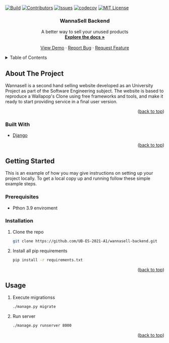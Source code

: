 <div id="top"></div>

<!-- PROJECT SHIELDS -->
<!--
*** I'm using markdown "reference style" links for readability.
*** Reference links are enclosed in brackets [ ] instead of parentheses ( ).
*** See the bottom of this document for the declaration of the reference variables
*** for contributors-url, forks-url, etc. This is an optional, concise syntax you may use.
*** https://www.markdownguide.org/basic-syntax/#reference-style-links
-->
[![Build][build-shield]][build-url]
[![Contributors][contributors-shield]][contributors-url]
[![Issues][issues-shield]][issues-url]
[![codecov][codecov-shield]][codecov-url]
[![MIT License][license-shield]][license-url]



<!-- PROJECT LOGO 
<br />
<div align="center">
  <a href="https://github.com/UB-ES-2021-A1/wannasell-backend">
    <img src="images/logo.png" alt="Logo" width="80" height="80">
  </a>
-->

<h3 align="center">WannaSell Backend</h3>

  <p align="center">
    A better way to sell your unused products
    <br />
    <a href="https://github.com/UB-ES-2021-A1/wannasell-backend"><strong>Explore the docs »</strong></a>
    <br />
    <br />
    <a href="https://github.com/UB-ES-2021-A1/wannasell-backend">View Demo</a>
    ·
    <a href="https://github.com/UB-ES-2021-A1/wannasell-backend/issues">Report Bug</a>
    ·
    <a href="https://github.com/UB-ES-2021-A1/wannasell-backend/issues">Request Feature</a>
  </p>
</div>



<!-- TABLE OF CONTENTS -->
<details>
  <summary>Table of Contents</summary>
  <ol>
    <li>
      <a href="#about-the-project">About The Project</a>
      <ul>
        <li><a href="#built-with">Built With</a></li>
      </ul>
    </li>
    <li>
      <a href="#getting-started">Getting Started</a>
      <ul>
        <li><a href="#prerequisites">Prerequisites</a></li>
        <li><a href="#installation">Installation</a></li>
      </ul>
    </li>
    <li><a href="#usage">Usage</a></li>
  </ol>
</details>



<!-- ABOUT THE PROJECT -->
## About The Project

<!-- [![Product Name Screen Shot][product-screenshot]](https://example.com) -->

Wannasell is a second hand selling website developed as an University Project as part of the Software Engineering subject.
The website is based to reproduce a Wallapop's Clone using free frameworks and tools, and make it ready to start providing service in a final user version.

<p align="right">(<a href="#top">back to top</a>)</p>



### Built With

* [Django](https://www.djangoproject.com/)

<p align="right">(<a href="#top">back to top</a>)</p>



<!-- GETTING STARTED -->
## Getting Started

This is an example of how you may give instructions on setting up your project locally.
To get a local copy up and running follow these simple example steps.

### Prerequisites

* Pthon 3.9 enviroment

### Installation

1. Clone the repo
   ```sh
   git clone https://github.com/UB-ES-2021-A1/wannasell-backend.git
   ```
2. Install all pip requirements
   ```sh
   pip install -r requirements.txt
   ```

<p align="right">(<a href="#top">back to top</a>)</p>



<!-- USAGE EXAMPLES -->
## Usage

1. Execute migrationss
   ```sh
   ./manage.py migrate
   ```
2. Run server
   ```sh
   ./manage.py runserver 8000
   ```
   
<p align="right">(<a href="#top">back to top</a>)</p>

<!-- MARKDOWN LINKS & IMAGES -->
<!-- https://www.markdownguide.org/basic-syntax/#reference-style-links -->

[build-shield]: https://img.shields.io/github/workflow/status/UB-ES-2021-A1/wannasell-backend/Django%20CI?style=for-the-badge
[build-url]: https://github.com/UB-ES-2021-A1/wannasell-backend
[contributors-shield]: https://img.shields.io/github/contributors/UB-ES-2021-A1/wannasell-backend.svg?style=for-the-badge
[contributors-url]: https://github.com/UB-ES-2021-A1/wannasell-backend/graphs/contributors
[issues-shield]: https://img.shields.io/github/issues/UB-ES-2021-A1/wannasell-backend.svg?style=for-the-badge
[issues-url]: https://github.com/UB-ES-2021-A1/wannasell-backend/issues
[license-shield]: https://img.shields.io/github/license/UB-ES-2021-A1/wannasell-backend.svg?style=for-the-badge
[license-url]: https://github.com/UB-ES-2021-A1/wannasell-backend/blob/master/LICENSE.txt
[product-screenshot]: images/screenshot.png

[codecov-shield]: https://img.shields.io/codecov/c/gh/UB-ES-2021-A1/wannasell-backend?style=for-the-badge&token=5FDIRO42G3
[codecov-url]: https://codecov.io/gh/UB-ES-2021-A1/wannasell-backend/branch/production

